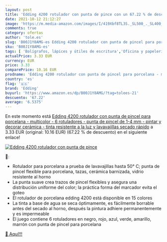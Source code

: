 ```yaml
---
layout: post
title: 'Edding 4200 rotulador con punta de pince con un 67.22 % de descuento'
date: 2021-10-12 21:12:27
image: 'https://m.media-amazon.com/images/I/419Xbf8TL3S._SL500_._SL400_.jpg'
comments: true
category: ofertas
author: 'tole.es'
slug: 'B00J1Y8AMG-es Edding 4200 rotulador con punta de pincel para porcelana -...'
sku: 'B00J1Y8AMG-es'
tags: [ 'Bolígrafos, lápices y útiles de escritura','Oficina y papelería','Rotuladores permanentes','Rotuladores y subrayadores','edding','rotulador','rotuladores', ]
actualPrice: 3.33 EUR
currency: EUR
price: 3.33
comparePrice: 10.16 EUR
prodname: 'Edding 4200 rotulador con punta de pincel para porcelana - multicolor - 6 rotuladores - punta de pincel de 1-4 mm - pintar y decorar cerámica - tinta resistente a la luz y lavavajillas  secado rápido'
country: 'es'
flag: '🇪🇸'
brand: 'Edding'
buyurl: 'https://www.amazon.es/dp/B00J1Y8AMG/?tag=tolees-21'
descuento: '67.22'
average: '6.5375'
---
```


En este momento está [Edding 4200 rotulador con punta de pincel para porcelana - multicolor - 6 rotuladores - punta de pincel de 1-4 mm - pintar y decorar cerámica - tinta resistente a la luz y lavavajillas  secado rápido](https://www.amazon.es/dp/B00J1Y8AMG/?tag=tolees-21) a 3.33 EUR (original: 10.16 EUR) (67.22 %  de descuento) en el siguiente enlace!

[![Edding 4200 rotulador con punta de pince](https://m.media-amazon.com/images/I/419Xbf8TL3S._SL500_._SL400_.jpg)](https://www.amazon.es/dp/B00J1Y8AMG/?tag=tolees-21)

🔎:

- Rotulador para porcelana a prueba de lavavajillas hasta 50° C; punta de pincel flexible para porcelana, tazas, cerámica barnizada, vidrio resistente al horno
- La punta suave crea trazos de pincel flexibles y asegura una distribución uniforme del color; la práctica forma del marcador evita el goteo
- El rotulador de porcelana edding 4200 está disponible en 15 colores
- La tinta a base de agua se seca óptimamente, es fácilmente borrable antes del secado al horno, después la pintura adhiere permanentemente y es impermeable
- El juego contiene 6 rotuladores en negro, rojo, azul, verde, amarillo, marrón con punta de pincel para porcelana

[🛒 Aquí!!!](https://www.amazon.es/dp/B00J1Y8AMG/?tag=tolees-21)
